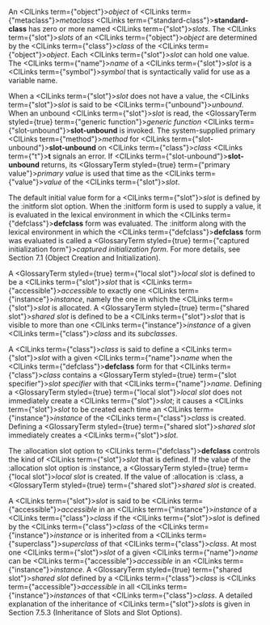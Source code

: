  



An <ClLinks  term={"object"}><i>object</i></ClLinks> of <ClLinks  term={"metaclass"}><i>metaclass</i></ClLinks> <ClLinks  term={"standard-class"}><b>standard-class</b></ClLinks> has zero or more named <ClLinks  term={"slot"}><i>slots</i></ClLinks>. The <ClLinks  term={"slot"}><i>slots</i></ClLinks> of an <ClLinks  term={"object"}><i>object</i></ClLinks> are determined by the <ClLinks  term={"class"}><i>class</i></ClLinks> of the <ClLinks  term={"object"}><i>object</i></ClLinks>. Each <ClLinks  term={"slot"}><i>slot</i></ClLinks> can hold one value. The <ClLinks  term={"name"}><i>name</i></ClLinks> of a <ClLinks  term={"slot"}><i>slot</i></ClLinks> is a <ClLinks  term={"symbol"}><i>symbol</i></ClLinks> that is syntactically valid for use as a variable name. 



When a <ClLinks  term={"slot"}><i>slot</i></ClLinks> does not have a value, the <ClLinks  term={"slot"}><i>slot</i></ClLinks> is said to be <ClLinks  term={"unbound"}><i>unbound</i></ClLinks>. When an unbound <ClLinks  term={"slot"}><i>slot</i></ClLinks> is read, the <GlossaryTerm styled={true} term={"generic function"}><i>generic function</i></GlossaryTerm> <ClLinks  term={"slot-unbound"}><b>slot-unbound</b></ClLinks> is invoked. The system-supplied primary <ClLinks  term={"method"}><i>method</i></ClLinks> for <ClLinks  term={"slot-unbound"}><b>slot-unbound</b></ClLinks> on <ClLinks  term={"class"}><i>class</i></ClLinks> <ClLinks  term={"t"}><b>t</b></ClLinks> signals an error. If <ClLinks  term={"slot-unbound"}><b>slot-unbound</b></ClLinks> returns, its <GlossaryTerm styled={true} term={"primary value"}><i>primary value</i></GlossaryTerm> is used that time as the <ClLinks  term={"value"}><i>value</i></ClLinks> of the <ClLinks  term={"slot"}><i>slot</i></ClLinks>. 



The default initial value form for a <ClLinks  term={"slot"}><i>slot</i></ClLinks> is defined by the :initform slot option. When the :initform form is used to supply a value, it is evaluated in the lexical environment in which the <ClLinks  term={"defclass"}><b>defclass</b></ClLinks> form was evaluated. The :initform along with the lexical environment in which the <ClLinks  term={"defclass"}><b>defclass</b></ClLinks> form was evaluated is called a <GlossaryTerm styled={true} term={"captured initialization form"}><i>captured initialization form</i></GlossaryTerm>. For more details, see Section 7.1 (Object Creation and Initialization). 



A <GlossaryTerm styled={true} term={"local slot"}><i>local slot</i></GlossaryTerm> is defined to be a <ClLinks  term={"slot"}><i>slot</i></ClLinks> that is <ClLinks  term={"accessible"}><i>accessible</i></ClLinks> to exactly one <ClLinks  term={"instance"}><i>instance</i></ClLinks>, namely the one in which the <ClLinks  term={"slot"}><i>slot</i></ClLinks> is allocated. A <GlossaryTerm styled={true} term={"shared slot"}><i>shared slot</i></GlossaryTerm> is defined to be a <ClLinks  term={"slot"}><i>slot</i></ClLinks> that is visible to more than one <ClLinks  term={"instance"}><i>instance</i></ClLinks> of a given <ClLinks  term={"class"}><i>class</i></ClLinks> and its *subclasses*. 



A <ClLinks  term={"class"}><i>class</i></ClLinks> is said to define a <ClLinks  term={"slot"}><i>slot</i></ClLinks> with a given <ClLinks  term={"name"}><i>name</i></ClLinks> when the <ClLinks  term={"defclass"}><b>defclass</b></ClLinks> form for that <ClLinks  term={"class"}><i>class</i></ClLinks> contains a <GlossaryTerm styled={true} term={"slot specifier"}><i>slot specifier</i></GlossaryTerm> with that <ClLinks  term={"name"}><i>name</i></ClLinks>. Defining a <GlossaryTerm styled={true} term={"local slot"}><i>local slot</i></GlossaryTerm> does not immediately create a <ClLinks  term={"slot"}><i>slot</i></ClLinks>; it causes a <ClLinks  term={"slot"}><i>slot</i></ClLinks> to be created each time an <ClLinks  term={"instance"}><i>instance</i></ClLinks> of the <ClLinks  term={"class"}><i>class</i></ClLinks> is created. Defining a <GlossaryTerm styled={true} term={"shared slot"}><i>shared slot</i></GlossaryTerm> immediately creates a <ClLinks  term={"slot"}><i>slot</i></ClLinks>. 



The :allocation slot option to <ClLinks  term={"defclass"}><b>defclass</b></ClLinks> controls the kind of <ClLinks  term={"slot"}><i>slot</i></ClLinks> that is defined. If the value of the :allocation slot option is :instance, a <GlossaryTerm styled={true} term={"local slot"}><i>local slot</i></GlossaryTerm> is created. If the value of :allocation is :class, a <GlossaryTerm styled={true} term={"shared slot"}><i>shared slot</i></GlossaryTerm> is created. 



A <ClLinks  term={"slot"}><i>slot</i></ClLinks> is said to be <ClLinks  term={"accessible"}><i>accessible</i></ClLinks> in an <ClLinks  term={"instance"}><i>instance</i></ClLinks> of a <ClLinks  term={"class"}><i>class</i></ClLinks> if the <ClLinks  term={"slot"}><i>slot</i></ClLinks> is defined by the <ClLinks  term={"class"}><i>class</i></ClLinks> of the <ClLinks  term={"instance"}><i>instance</i></ClLinks> or is inherited from a <ClLinks  term={"superclass"}><i>superclass</i></ClLinks> of that <ClLinks  term={"class"}><i>class</i></ClLinks>. At most one <ClLinks  term={"slot"}><i>slot</i></ClLinks> of a given <ClLinks  term={"name"}><i>name</i></ClLinks> can be <ClLinks  term={"accessible"}><i>accessible</i></ClLinks> in an <ClLinks  term={"instance"}><i>instance</i></ClLinks>. A <GlossaryTerm styled={true} term={"shared slot"}><i>shared slot</i></GlossaryTerm> defined by a <ClLinks  term={"class"}><i>class</i></ClLinks> is <ClLinks  term={"accessible"}><i>accessible</i></ClLinks> in all <ClLinks  term={"instance"}><i>instances</i></ClLinks> of that <ClLinks  term={"class"}><i>class</i></ClLinks>. A detailed explanation of the inheritance of <ClLinks  term={"slot"}><i>slots</i></ClLinks> is given in Section 7.5.3 (Inheritance of Slots and Slot Options). 



